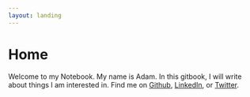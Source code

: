 ```yaml
---
layout: landing
---
```


# Home

Welcome to my Notebook. My name is Adam. In this gitbook, I will write about things I am interested in. Find me on [Github](https://github.com/adamyordan), [LinkedIn](https://linkedin.com/in/adamyordan), or [Twitter](https://twitter.com/\_adamyordan).
